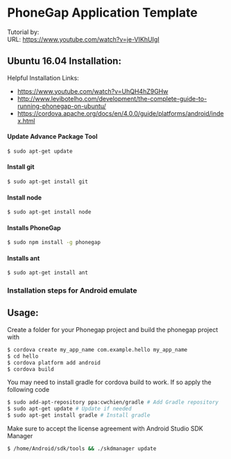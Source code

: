 # PhoneGap Application Template

Tutorial by:  
URL: https://www.youtube.com/watch?v=je-VIKhUIgI

## Ubuntu 16.04 Installation:

Helpful Installation Links:
* https://www.youtube.com/watch?v=UhQH4hZ9GHw
* http://www.levibotelho.com/development/the-complete-guide-to-running-phonegap-on-ubuntu/
* https://cordova.apache.org/docs/en/4.0.0/guide/platforms/android/index.html

#### Update Advance Package Tool
```sh
$ sudo apt-get update
```

#### Install git
```sh
$ sudo apt-get install git
```

#### Install node
```sh
$ sudo apt-get install node
```

#### Installs PhoneGap
```sh
$ sudo npm install -g phonegap
```

#### Installs ant
```sh
$ sudo apt-get install ant
```

### Installation steps for Android emulate

## Usage:

Create a folder for your Phonegap project and build the phonegap project with

```sh
$ cordova create my_app_name com.example.hello my_app_name
$ cd hello
$ cordova platform add android
$ cordova build
```

You may need to install gradle for cordova build to work. If so apply the following code

```sh
$ sudo add-apt-repository ppa:cwchien/gradle # Add Gradle repository
$ sudo apt-get update # Update if needed
$ sudo apt-get install gradle # Install gradle
```

Make sure to accept the license agreement with Android Studio SDK Manager
```sh
$ /home/Android/sdk/tools && ./skdmanager update
```
